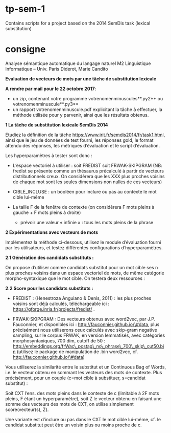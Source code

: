 # tp-sem-1
Contains scripts for a project based on the 2014 SemDis task (lexical substitution)

# consigne
Analyse sémantique automatique du langage naturel M2 Linguistique
Informatique – Univ. Paris Diderot, Marie Candito

**Evaluation de vecteurs de mots par une tâche de substitution lexicale**

**A rendre par mail pour le 22 octobre 2017**:

- un zip, contenant votre programme votrenomenminuscules**.py2** ou votrenomenminuscule**.py3**
- un rapport votrenomenminuscule.pdf explicitant la tâche à effectuer, la méthode utilisée pour y parvenir, ainsi que les résultats obtenus.

**1 La tâche de substitution lexicale SemDis 2014**

Etudiez la définition de la tâche https://www.irit.fr/semdis2014/fr/task1.html, ainsi que le jeu de données de test fourni, les réponses gold, le format attendu des réponses, les métriques d’évaluation et le script d’évaluation.

Les hyperparamètres à tester sont donc :

- L’espace vectoriel à utiliser : soit FREDIST soit FRWAK-SKIPGRAM (NB: fredist se présente comme un thésaurus précalculé à partir de vecteurs distributionnels creux. On considèrera que les XXX plus proches voisins de chaque mot sont les seules dimensions non nulles de ces vecteurs)

- CIBLE_INCLUSE : un booléen pour inclure ou pas au contexte le mot cible lui-même

- La taille F de la fenêtre de contexte (on considèrera F mots pleins à gauche + F mots pleins à droite)
	+ prévoir une valeur « infinie » : tous les mots pleins de la phrase


**2 Expérimentations avec vecteurs de mots**

Implémentez la méthode ci-dessous, utilisez le module d’évaluation fourni par les utilisateurs, et testez différentes configurations d’hyperparamètres.

**2.1 Génération des candidats substituts :**

On propose d’utiliser comme candidats substitut pour un mot cible ses n plus proches voisins dans un espace vectoriel de mots, de même catégorie morpho-syntaxique que le mot cible. On testera deux ressources :

**2.2 Score pour les candidats substituts :**

- FREDIST : (Henestroza Anguiano & Denis, 2011) : les plus proches voisins sont déjà calculés, téléchargeable ici :
https://gforge.inria.fr/projects/fredist/ .

- FRWAK-SKIPGRAM : Des vecteurs obtenus avec word2vec, par J.P. Fauconnier, et disponibles ici : http://fauconnier.github.io/\#data, plus précisément nous utiliserons ceux calculés avec skip-gram negative
sampling, sur le corpus FRWAK, en version lemmatisés, avec catégories morphosyntaxiques, 700 dim, cutoff de 50 :
http://embeddings.org/frWac\_postag\_no\_phrase\_700\_skip\_cut50.bin (utilisez le package de manipulation de .bin word2vec, cf. http://fauconnier.github.io/\#data)

Vous utiliserez la similarité entre le substitut et un Continuous Bag of Words, i.e. le vecteur obtenu en sommant les vecteurs des mots de contexte. Plus précisément, pour un couple (c=mot cible à substituer, s=candidat substitut) :

 Soit CXT l’ens. des mots pleins dans le contexte de c (limitable à 2F mots pleins, F étant un hyperparamètre), soit Z le vecteur obtenu en faisant une somme des vecteurs des mots de CXT, on utilise simplement score(vecteur(s), Z).

Une variante est d’inclure ou pas dans le CXT le mot cible lui-même, cf. le candidat substitut peut être un voisin plus ou moins proche de c.

